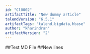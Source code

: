 ```yaml
---
id: "Cl0002"
artifactTitle: "New dummy article"
talendVersion: "6.5.1"
artifactTags: "talend,bigdata,hbase"
author: "kharindran"
artifactVersion: "2"
---
```


##Test MD File
##New lines
